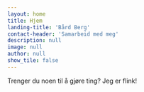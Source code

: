 ```yaml
---
layout: home
title: Hjem
landing-title: 'Bård Berg'
contact-header: 'Samarbeid med meg'
description: null
image: null
author: null
show_tile: false
---
```


Trenger du noen til å gjøre ting? Jeg er flink!
